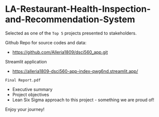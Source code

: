 # LA-Restaurant-Health-Inspection-and-Recommendation-System

Selected as one of the `Top 5` projects presented to stakeholders.

Github Repo for source codes and data:
- https://github.com/Alleria1809/dsci560_app.git

Streamlit application
- https://alleria1809-dsci560-app-index-qwg6nd.streamlit.app/

`Final Report.pdf`
- Executive summary
- Project objectives
- Lean Six Sigma approach to this project - something we are proud of!

Enjoy your journey!
